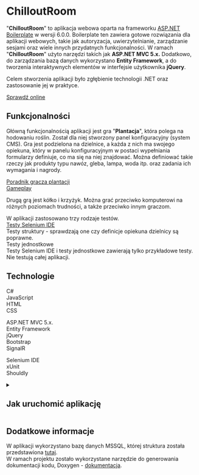 # ChilloutRoom

"**ChilloutRoom**" to aplikacja webowa oparta na frameworku [ASP.NET Boilerplate](https://aspnetboilerplate.com/Templates) w wersji 6.0.0.
Boilerplate ten zawiera gotowe rozwiązania dla aplikacji webowych, takie jak autoryzacja, uwierzytelnianie, zarządzanie sesjami oraz wiele innych przydatnych funkcjonalności.
W ramach "**ChilloutRoom**" użyto narzędzi takich jak **ASP.NET MVC 5.x.** Dodatkowo, do zarządzania bazą danych wykorzystano **Entity Framework**, a do tworzenia interaktywnych elementów w interfejsie użytkownika **jQuery**.  

Celem stworzenia aplikacji było zgłębienie technologii .NET oraz zastosowanie jej w praktyce.  

[Sprawdź online](http://chilloutroom2-001-site1.gtempurl.com)

## Funkcjonalności

Główną funkcjonalnością aplikacji jest gra "**Plantacja**", która polega na hodowaniu roślin. Został dla niej stworzony panel konfiguracyjny (system CMS).
Gra jest podzielona na dzielnice, a każda z nich ma swojego opiekuna, który w panelu konfiguracyjnym w postaci wypełniania formularzy definiuje, co ma się na niej znajdować.
Można definiować takie rzeczy jak produkty typu nawóz, gleba, lampa, woda itp. oraz zadania ich wymagania i nagrody.  

[Poradnik gracza plantacji](https://docs.google.com/document/d/1h-qN-2J9vUjZNBh68RoF-0TmmEXqJihHZg6hzVhQ2-E/edit?usp=share_link)  
[Gameplay](https://youtu.be/UkhslP_ob7s?list=TLGGXh18XzzmEbIyNDAyMjAyMw)  

Drugą grą jest kółko i krzyżyk. Można grać przeciwko komputerowi na różnych poziomach trudności, a także przeciwko innym graczom.  

W aplikacji zastosowano trzy rodzaje testów.  
[Testy Selenium IDE](https://docs.google.com/document/d/11A6NV4iZUJ2crnvJl6ZRyxe2msLfy7Xm8oOMw6gF56M/edit?usp=share_link)  
Testy struktury - sprawdzają one czy definicje opiekuna dzielnicy są poprawne.  
Testy jednostkowe  
Testy Selenium IDE i testy jednostkowe zawierają tylko przykładowe testy. Nie testują całej aplikacji.  

## Technologie

C#  
JavaScript  
HTML  
CSS  

ASP.NET MVC 5.x.  
Entity Framework  
jQuery  
Bootstrap  
SignalR  

Selenium IDE  
xUnit  
Shouldly  

<details>
  <summary><h2>Jak uruchomić aplikację</h2></summary>
  
### Visual Studio

1. W projekcie "**CzuczenLand.Web**" dodaj plik "**settings.config**" i uzupełnij go według szablonu:  
```  
  <appSettings>
    <add key="webpages:Version" value="3.0.0.0" />
    <add key="webpages:Enabled" value="false" />
    <add key="ClientValidationEnabled" value="true" />
    <add key="UnobtrusiveJavaScriptEnabled" value="true" />
    <add key="AdminPassword" value=""/>
  </appSettings>
```
2. W wartości klucza "**AdminPassword**" wprowadź swoje hasło dla host admina.  
3. W projekcie "**CzuczenLand.Web**" dodaj plik "**connection.config**" i uzupełnij go według szablonu:  
```
  <connectionStrings>
    <add name="Default" connectionString="" providerName="System.Data.SqlClient" />
  </connectionStrings>
```
4. W wartości "**connectionString=**" wprowadź informacje dotyczące połączenia z bazą danych MSSQL.  
5. Kliknij prawym przyciskiem myszy na rozwiązanie w eksploratorze rozwiązań i z rozwijanej listy wybierz "**Przywróć pakiety NuGet**".  
6. Kliknij prawym przyciskiem myszy na projekt "**CzuczenLand.WebApi**" i z rozwijanej listy wybierz "**Zwolnij projekt**".  
   Powtórz działanie dla projektów:  
		"**CzuczenLand.Web**"  
		"**CzuczenLand.EntityFramework**"  
		"**CzuczenLand.Core**"  
		"**CzuczenLand.Application**"  
		"**CzuczenLand.Migrator**"  
		"**CzuczenLand.Tests**"  
7. Kliknij prawym przyciskiem myszy na rozwiązanie w eksploratorze rozwiązań i z rozwijanej listy wybierz "**Ładuj wszystkie projekty**".  
8. Kliknij prawym przyciskiem myszy na projekt "**CzuczenLand.Web**" i z rozwijanej listy wybierz "**Ustaw jako projekt startowy**".  
9. Na górnym pasku menu wybierz "**Narzędzia**", a następnie z rozwijanej listy najedź na "**Menedżer pakietów NuGet**" i z kolejnej listy wybierz "**Konsola menedżera pakietów**".  
10. W konsoli menedżera pakietów dla pola "**Projekt domyślny**" z rozwijanej listy wybierz "**CzuczenLand.EntityFramework**".  
11. W konsoli menedżera pakietów wpisz komende "**Update-Database**" i wciśnij Enter.  
12. Uruchom aplikację (Ctrl+F5).  


### JetBrains Rider

1. W projekcie "**CzuczenLand.Web**" dodaj plik "**settings.config**" i uzupełnij go według szablonu:  
```  
  <appSettings>
    <add key="webpages:Version" value="3.0.0.0" />
    <add key="webpages:Enabled" value="false" />
    <add key="ClientValidationEnabled" value="true" />
    <add key="UnobtrusiveJavaScriptEnabled" value="true" />
    <add key="AdminPassword" value=""/>
  </appSettings>
```
2. W wartości klucza "**AdminPassword**" wprowadź swoje hasło dla host admina.  
3. W projekcie "**CzuczenLand.Web**" dodaj plik "**connection.config**" i uzupełnij go według szablonu:  
```
  <connectionStrings>
    <add name="Default" connectionString="" providerName="System.Data.SqlClient" />
  </connectionStrings>
```
4. W wartości "**connectionString=**" wprowadź informacje dotyczące połączenia z bazą danych MSSQL.  
5. W eksploratorze kliknij prawym przyciskiem myszy na projekt "**CzuczenLand.EntityFramework**", z rozwijanej listy najedź na "**EntityFramework**" i z kolejnej listy wybierz "**Update Database**".  
6. W oknie które się wyświetliło, w dolnej sekcji zaznacz "**Use connection string**".  
7. W polu "**Connection string**" wprowadź informacje dotyczące połączenia z bazą danych.  
8. W polu "**Connection provider**" wprowadź wartość "**s**" i z listy wybierz "**System.Data.SqlClient**".  
9. Zatwierdź przyciskiem **Ok**.  
10. W górnym prawym rogu w wyborze konfiguracji zmień wartość "**CzuczenLand.Migrator**" na "**CzuczenLand.Web - IIS Express**".  
11. Uruchom aplikację (Ctrl+F5).  


### Tworzenie dzielnicy (opcjonalnie)
**Uwaga! Zaleca się wykonanie tej czynności na serwerze gdyż lokalnie może to zająć sporo czasu.**  

1. Zaloguj się do aplikacji na konto host admina wprowadzając w pole "**Nick**" wartość "**admin**", a w pole "**Hasło**" wartość, która została wcześniej ustawiona w pliku "**settings.config**" w projekcie "**CzuczenLand.Web**" dla klucza "**AdminPassword**".  
2. Przejdź do menu "**Panel konfiguracyjny**".  
3. Kliknij przycisk "**Kloner**".  
4. W oknie które się wyświetliło, kliknij przycisk "**Klonuj**" w sekcji "**Klonuj z folderu aplikacji**".  
5. Po ukończeniu tworzenia dzielnicy w nowej zakładce wyświetlą się informacje o stworzonej dzielnicy i jej opiekunie.  
6. Zapisz dane logowania opiekuna dzielnicy, na przykład w notatniku.  
7. Wróć do zakładki z interfejsem klonowania dzielnic i zamknij go.  
8. Pod nagłówkiem "**Wyszukiwanie**" z rozwijanej listy wybierz "**Dzielnica**".  
9. Kliknij "**Edytuj**" dla rekordu dzielnicy o nazwie "**Chillout**".  
10. Dla pola "**Czy jest zdefiniowana**" zmień wartość z "**Nie**" na "**Tak**" i zapisz zmianę.  
11. Teraz możesz rozpocząć grę, logując się na konto opiekuna stworzonej dzielnicy lub rejestrując się jako nowy użytkownik. Administrator nie może grać w grę "**Plantacja**".  

</details>

## Dodatkowe informacje

W aplikacji wykorzystano bazę danych MSSQL, której struktura została przedstawiona [tutaj](https://drive.google.com/file/d/1x4gN9onQD901x2pOWjNzMSTfUaJJHAln/view?usp=sharing).  
W ramach projektu zostało wykorzystane narzędzie do generowania dokumentacji kodu, Doxygen - [dokumentacja](https://czuczen.github.io/ChilloutRoomDokumentacja).  
